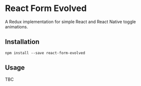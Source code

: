 # React Form Evolved
A Redux implementation for simple React and React Native toggle animations.

## Installation
```npm install --save react-form-evolved```

## Usage
TBC

